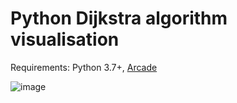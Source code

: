 # Python Dijkstra algorithm visualisation
Requirements: Python 3.7+, [Arcade](https://github.com/pythonarcade/arcade)

![image](https://user-images.githubusercontent.com/47245582/120541924-2af37680-c3f3-11eb-9326-e9a779197dcf.png)
